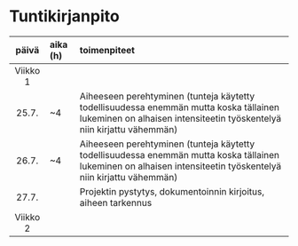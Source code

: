 # Tuntikirjanpito

| päivä   | aika (h) | toimenpiteet |
| :----:|:--------| :----------|
| Viikko 1 |
| 25.7. | ~4       | Aiheeseen perehtyminen (tunteja käytetty todellisuudessa enemmän mutta koska tällainen lukeminen on alhaisen intensiteetin työskentelyä niin kirjattu vähemmän) |
| 26.7. | ~4       | Aiheeseen perehtyminen (tunteja käytetty todellisuudessa enemmän mutta koska tällainen lukeminen on alhaisen intensiteetin työskentelyä niin kirjattu vähemmän) |
| 27.7. |        | Projektin pystytys, dokumentoinnin kirjoitus, aiheen tarkennus |
| Viikko 2 |
